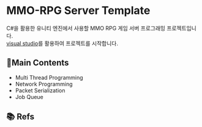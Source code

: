 # MMO-RPG Server Template

C#을 활용한 유니티 엔진에서 사용할 MMO RPG 게임 서버 프로그래밍 프로젝트입니다. <br>
[visual studio](https://visualstudio.microsoft.com/ko/)를 활용하여 프로젝트를 시작합니다.

## 🎯Main Contents

- Multi Thread Programming
- Network Programming
- Packet Serialization
- Job Queue

## 📚 Refs